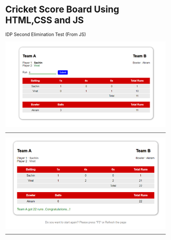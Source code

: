 # Cricket Score Board Using HTML,CSS and JS
 IDP Second Elimination Test (From JS)

<img src="Screen Shots/ss1.png"/> 
<hr>
<img src="Screen Shots/ss2.png"/>
<hr>